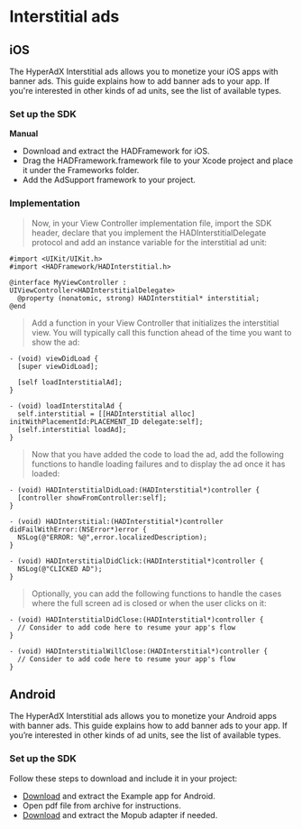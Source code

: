 # Interstitial ads

## iOS

The HyperAdX Interstitial ads allows you to monetize your iOS apps with banner ads. This guide explains how to add banner ads to your app. If you're interested in other kinds of ad units, see the list of available types.

### Set up the SDK

**Manual**

* Download and extract the HADFramework for iOS.
* Drag the HADFramework.framework file to your Xcode project and place it under the Frameworks folder.
* Add the AdSupport framework to your project.

### Implementation

> Now, in your View Controller implementation file, import the SDK header, declare that you implement the HADInterstitialDelegate protocol and add an instance variable for the interstitial ad unit:

```objective_c
#import <UIKit/UIKit.h>
#import <HADFramework/HADInterstitial.h>

@interface MyViewController : UIViewController<HADInterstitialDelegate>
  @property (nonatomic, strong) HADInterstitial* interstitial;
@end
```

> Add a function in your View Controller that initializes the interstitial view. You will typically call this function ahead of the time you want to show the ad:

```objective_c
- (void) viewDidLoad {
  [super viewDidLoad];

  [self loadInterstitialAd];
}

- (void) loadInterstitalAd {
  self.interstitial = [[HADInterstitial alloc] initWithPlacementId:PLACEMENT_ID delegate:self];
  [self.interstitial loadAd];
}
```

> Now that you have added the code to load the ad, add the following functions to handle loading failures and to display the ad once it has loaded:

```objective_c
- (void) HADInterstitialDidLoad:(HADInterstitial*)controller {
  [controller showFromController:self];
}

- (void) HADInterstitial:(HADInterstitial*)controller didFailWithError:(NSError*)error {
  NSLog(@"ERROR: %@",error.localizedDescription);
}

- (void) HADInterstitialDidClick:(HADInterstitial*)controller {
  NSLog(@"CLICKED AD");
}
```

> Optionally, you can add the following functions to handle the cases where the full screen ad is closed or when the user clicks on it:

```objective_c
- (void) HADInterstitialDidClose:(HADInterstitial*)controller {
  // Consider to add code here to resume your app's flow
}

- (void) HADInterstitialWillClose:(HADInterstitial*)controller {
  // Consider to add code here to resume your app's flow
}
```

## Android

The HyperAdX Interstitial ads allows you to monetize your Android apps with banner ads. This guide explains how to add banner ads to your app. If you’re interested in other kinds of ad units, see the list of available types.

### Set up the SDK

Follow these steps to download and include it in your project:

* [Download](https://s3-us-west-2.amazonaws.com/adpanel-public/TestADFramework-Android-1.1.0.zip) and extract the Example app for Android.
* Open pdf file from archive for instructions.
* [Download](https://s3-us-west-2.amazonaws.com/adpanel-public/DispplyMoPubAdapter.zip) and extract the Mopub adapter if needed.
